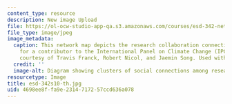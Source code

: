 ```yaml
---
content_type: resource
description: New image Upload
file: https://ol-ocw-studio-app-qa.s3.amazonaws.com/courses/esd-342-network-representations-of-complex-engineering-systems-spring-2010/4698ee8ffa9e2314717257ccd636a078_esd-342s10-th.jpg
file_type: image/jpeg
image_metadata:
  caption: This network map depicts the research collaboration connections, or "neighborhood,"
    for a contributor to the International Panel on Climate Change (IPCC). (Image
    courtesy of Travis Franck, Robert Nicol, and Jaemin Song. Used with permission.)
  credit: ''
  image-alt: Diagram showing clusters of social connections among researchers.
resourcetype: Image
title: esd-342s10-th.jpg
uid: 4698ee8f-fa9e-2314-7172-57ccd636a078
---
```

